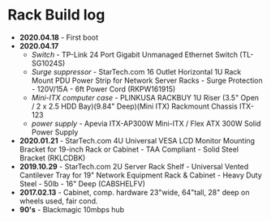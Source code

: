 # Rack Build log

* **2020.04.18** - First boot
* **2020.04.17**
  * *Switch* - TP-Link 24 Port Gigabit Unmanaged Ethernet Switch (TL-SG1024S)
  * *Surge suppressor* - StarTech.com 16 Outlet Horizontal 1U Rack Mount PDU Power Strip for Network Server Racks - Surge Protection - 120V/15A - 6ft Power Cord (RKPW161915)
  * *Mini-ITX computer case* - PLINKUSA RACKBUY 1U Riser (3.5" Open / 2 x 2.5 HDD Bay)(9.84" Deep)(Mini ITX) Rackmount Chassis ITX-123
  * *power supply* - Apevia ITX-AP300W Mini-ITX / Flex ATX 300W Solid Power Supply
* **2020.01.21** - StarTech.com 4U Universal VESA LCD Monitor Mounting Bracket for 19-inch Rack or Cabinet - TAA Compliant - Solid Steel Bracket (RKLCDBK)
* **2019.10.29** - StarTech.com 2U Server Rack Shelf - Universal Vented Cantilever Tray for 19" Network Equipment Rack & Cabinet - Heavy Duty Steel - 50lb - 16" Deep (CABSHELFV)
* **2017.02.13** - Cabinet, comp. hardware 23"wide, 64"tall, 28" deep on wheels used, fair cond.
* **90's** - Blackmagic 10mbps hub

